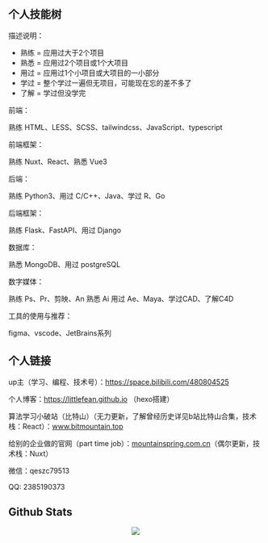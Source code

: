 ## 个人技能树
描述说明：

- 熟练 = 应用过大于2个项目
- 熟悉 = 应用过2个项目或1个大项目
- 用过 = 应用过1个小项目或大项目的一小部分
- 学过 = 整个学过一遍但无项目，可能现在忘的差不多了
- 了解 = 学过但没学完

前端：

熟练 HTML、LESS、SCSS、tailwindcss、JavaScript、typescript

前端框架：

熟练 Nuxt、React、熟悉 Vue3

后端：

熟练 Python3、用过 C/C++、Java、学过 R、Go

后端框架：

熟练 Flask、FastAPI、用过 Django

数据库：

熟悉 MongoDB、用过 postgreSQL

数字媒体：

熟练 Ps、Pr、剪映、An 熟悉 Ai 用过 Ae、Maya、学过CAD、了解C4D

工具的使用与推荐：

figma、vscode、JetBrains系列


## 个人链接
up主（学习、编程、技术号）：https://space.bilibili.com/480804525

个人博客：https://littlefean.github.io （hexo搭建）

算法学习小破站（比特山）（无力更新，了解曾经历史详见b站比特山合集，技术栈：React）：www.bitmountain.top

给别的企业做的官网（part time job）：[mountainspring.com.cn](https://mountainspring.com.cn/)（偶尔更新，技术栈：Nuxt）

微信：qeszc79513

QQ: 2385190373


## Github Stats  
<div align="center"><img src="https://github-readme-stats.vercel.app/api/top-langs/?username=Littlefean&hide_border=true&layout=compact" align="center" /></div>    
